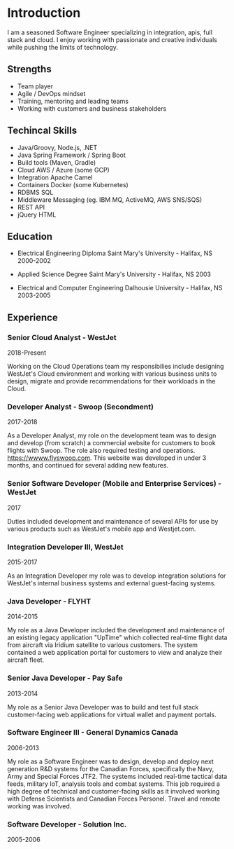 # Introduction

I am a seasoned Software Engineer specializing in integration, apis, full stack and cloud. I enjoy working with passionate and creative individuals while pushing the limits of technology.

## Strengths

- Team player
- Agile / DevOps mindset
- Training, mentoring and leading teams
- Working with customers and business stakeholders

## Techincal Skills

- Java/Groovy, Node.js, .NET
- Java Spring Framework / Spring Boot
- Build tools (Maven, Gradle)
- Cloud AWS / Azure (some GCP)
- Integration Apache Camel
- Containers Docker (some Kubernetes)
- RDBMS SQL
- Middleware Messaging (eg. IBM MQ, ActiveMQ, AWS SNS/SQS)
- REST API
- jQuery HTML

## Education

- Electrical Engineering Diploma
Saint Mary's University - Halifax, NS
2000-2002

- Applied Science Degree
Saint Mary's University - Halifax, NS
2003

- Electrical and Computer Engineering
Dalhousie University - Halifax, NS
2003-2005

## Experience

### Senior Cloud Analyst - WestJet
2018-Present

Working on the Cloud Operations team my responsibilies include designing WestJet's Cloud environment and working with various business units to design, migrate and provide recommendations for their workloads in the Cloud.

### Developer Analyst - Swoop (Secondment)
2017-2018

As a Developer Analyst, my role on the development team was to design and develop (from scratch) a commercial website for customers to book flights with Swoop. The role also required testing and operations. https://wwww.flyswoop.com. This website was developed in under 3 months, and continued for several adding new features.

### Senior Software Developer (Mobile and Enterprise Services) - WestJet
2017

Duties included development and maintenance of several APIs for use by various products such as WestJet's mobile app and Westjet.com.

### Integration Developer III, WestJet
2015-2017

As an Integration Developer my role was to develop integration solutions for WestJet's internal business systems and external guest-facing systems.

### Java Developer - FLYHT
2014-2015

My role as a Java Developer included the development and maintenance of an existing legacy application "UpTime" which collected real-time flight data from aircraft via Iridium satellite to various customers. The system contained a web application portal for customers to view and analyze their aircraft fleet.

### Senior Java Developer - Pay Safe
2013-2014

My role as a Senior Java Developer was to build and test full stack customer-facing web applications for virtual wallet and payment portals. 

### Software Engineer III - General Dynamics Canada
2006-2013

My role as a Software Engineer was to design, develop and deploy next generation R&D systems for the Canadian Forces, specifically the Navy, Army and Special Forces JTF2. The systems included real-time tactical data feeds, military IoT, analysis tools and combat systems. This job required a high degree of technical and customer-facing skills as it involved working with Defense Scientists and Canadian Forces Personel. Travel and remote working was involved.

### Software Developer - Solution Inc.
2005-2006
